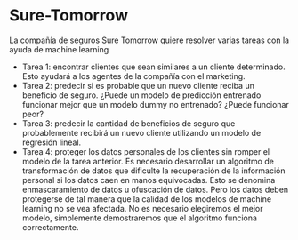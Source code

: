 # Sure-Tomorrow
La compañía de seguros Sure Tomorrow quiere resolver varias tareas con la ayuda de machine learning

* Tarea 1: encontrar clientes que sean similares a un cliente determinado. Esto ayudará a los agentes de la compañía con el marketing.
* Tarea 2: predecir si es probable que un nuevo cliente reciba un beneficio de seguro. ¿Puede un modelo de predicción entrenado funcionar mejor que un modelo dummy no entrenado? ¿Puede funcionar peor?
* Tarea 3: predecir la cantidad de beneficios de seguro que probablemente recibirá un nuevo cliente utilizando un modelo de regresión lineal.
* Tarea 4: proteger los datos personales de los clientes sin romper el modelo de la tarea anterior.
Es necesario desarrollar un algoritmo de transformación de datos que dificulte la recuperación de la información personal si los datos caen en manos equivocadas. Esto se denomina enmascaramiento de datos u ofuscación de datos. Pero los datos deben protegerse de tal manera que la calidad de los modelos de machine learning no se vea afectada. No es necesario elegiremos el mejor modelo, simplemente demostraremos que el algoritmo funciona correctamente.
